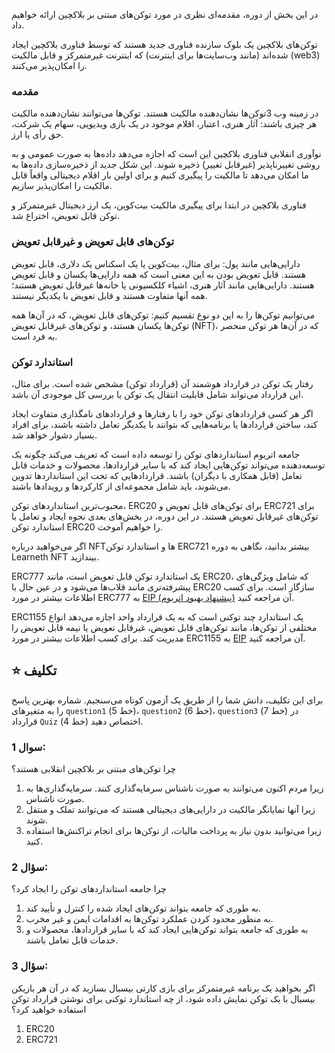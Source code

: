 در این بخش از دوره، مقدمه‌ای نظری در مورد توکن‌های مبتنی بر بلاکچین ارائه خواهیم داد.

توکن‌های بلاکچین یک بلوک سازنده فناوری جدید هستند که توسط فناوری بلاکچین ایجاد شده‌اند (مانند وب‌سایت‌ها برای اینترنت) که اینترنت غیرمتمرکز و قابل مالکیت (web3) را امکان‌پذیر می‌کنند.

### مقدمه

در زمینه وب 3توکن‌ها نشان‌دهنده مالکیت هستند. توکن‌ها می‌توانند نشان‌دهنده مالکیت هر چیزی باشند: آثار هنری، اعتبار، اقلام موجود در یک بازی ویدیویی، سهام یک شرکت، حق رأی یا ارز.

نوآوری انقلابی فناوری بلاکچین این است که اجازه می‌دهد داده‌ها به صورت عمومی و به روشی تغییرناپذیر (غیرقابل تغییر) ذخیره شوند.
این شکل جدید از ذخیره‌سازی داده‌ها به ما امکان می‌دهد تا مالکیت را پیگیری کنیم و برای اولین بار اقلام دیجیتالی واقعاً قابل مالکیت را امکان‌پذیر سازیم.

فناوری بلاکچین در ابتدا برای پیگیری مالکیت بیت‌کوین، یک ارز دیجیتال غیرمتمرکز و توکن قابل تعویض، اختراع شد.

### توکن‌های قابل تعویض و غیرقابل تعویض

دارایی‌هایی مانند پول: برای مثال، بیت‌کوین یا یک اسکناس یک دلاری، قابل تعویض هستند. قابل تعویض بودن به این معنی است که همه دارایی‌ها یکسان و قابل تعویض هستند. دارایی‌هایی مانند آثار هنری، اشیاء کلکسیونی یا خانه‌ها غیرقابل تعویض هستند؛ همه آنها متفاوت هستند و قابل تعویض با یکدیگر نیستند.

می‌توانیم توکن‌ها را به این دو نوع تقسیم کنیم: توکن‌های قابل تعویض، که در آن‌ها همه توکن‌ها یکسان هستند، و توکن‌های غیرقابل تعویض (NFT)، که در آن‌ها هر توکن منحصر به فرد است.

### استاندارد توکن

رفتار یک توکن در قرارداد هوشمند آن (قرارداد توکن) مشخص شده است. برای مثال، این قرارداد می‌تواند شامل قابلیت انتقال یک توکن یا بررسی کل موجودی آن باشد.

اگر هر کسی قراردادهای توکن خود را با رفتارها و قراردادهای نامگذاری متفاوت ایجاد کند، ساختن قراردادها یا برنامه‌هایی که بتوانند با یکدیگر تعامل داشته باشند، برای افراد بسیار دشوار خواهد شد.

جامعه اتریوم استانداردهای توکن را توسعه داده است که تعریف می‌کند چگونه یک توسعه‌دهنده می‌تواند توکن‌هایی ایجاد کند که با سایر قراردادها، محصولات و خدمات قابل تعامل (قابل همکاری با دیگران) باشند. قراردادهایی که تحت این استانداردها تدوین می‌شوند، باید شامل مجموعه‌ای از کارکردها و رویدادها باشند.

محبوب‌ترین استانداردهای توکن، ERC20 برای توکن‌های قابل تعویض و ERC721 برای توکن‌های غیرقابل تعویض هستند. در این دوره، در بخش‌های بعدی نحوه ایجاد و تعامل با استاندارد توکن ERC20 را خواهیم آموخت.

اگر می‌خواهید درباره NFTها و استاندارد توکن ERC721 بیشتر بدانید، نگاهی به دوره Learneth NFT بیندازید.

ERC777 یک استاندارد توکن قابل تعویض است، مانند ERC20، که شامل ویژگی‌های پیشرفته‌تری مانند قلاب‌ها می‌شود و در عین حال با ERC20 سازگار است. برای کسب اطلاعات بیشتر در مورد ERC777 به <a href="https://eips.ethereum.org/EIPS/eip-777" target="_blank">EIP (پیشنهاد بهبود اتریوم)</a> آن مراجعه کنید.

ERC1155 یک استاندارد چند توکنی است که به یک قرارداد واحد اجازه می‌دهد انواع مختلفی از توکن‌ها، مانند توکن‌های قابل تعویض، غیرقابل تعویض یا نیمه قابل تعویض را مدیریت کند.
برای کسب اطلاعات بیشتر در مورد ERC1155 به <a href="https://eips.ethereum.org/EIPS/eip-1155" target="_blank">EIP</a> آن مراجعه کنید.

## ⭐️ تکلیف

برای این تکلیف، دانش شما را از طریق یک آزمون کوتاه می‌سنجیم.
شماره بهترین پاسخ را به متغیرهای `question1` (خط 5)، `question2` (خط 6)، `question3` (خط 7) در قرارداد `Quiz` (خط 4) اختصاص دهید.

### سوال 1:

چرا توکن‌های مبتنی بر بلاکچین انقلابی هستند؟

1. زیرا مردم اکنون می‌توانند به صورت ناشناس سرمایه‌گذاری کنند. سرمایه‌گذاری‌ها به صورت ناشناس.
2. زیرا آنها نمایانگر مالکیت در دارایی‌های دیجیتالی هستند که می‌توانند تملک و منتقل شوند.
3. زیرا می‌توانید بدون نیاز به پرداخت مالیات، از توکن‌ها برای انجام تراکنش‌ها استفاده کنید.

### سؤال 2:

چرا جامعه استانداردهای توکن را ایجاد کرد؟

1. به طوری که جامعه بتواند توکن‌های ایجاد شده را کنترل و تأیید کند.
2. به منظور محدود کردن عملکرد توکن‌ها به اقدامات ایمن و غیر مخرب.
3. به طوری که جامعه بتواند توکن‌هایی ایجاد کند که با سایر قراردادها، محصولات و خدمات قابل تعامل باشند.

### سؤال 3:

اگر بخواهید یک برنامه غیرمتمرکز برای بازی کارتی بیسبال بسازید که در آن هر بازیکن بیسبال با یک توکن نمایش داده شود، از چه استاندارد توکنی برای نوشتن قرارداد توکن استفاده خواهید کرد؟

1. ERC20
2. ERC721